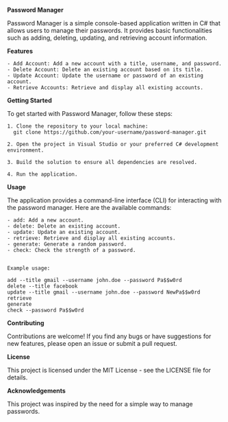 ****Password Manager****

Password Manager is a simple console-based application written in C# that allows users to manage their passwords. It provides basic functionalities such as adding, deleting, updating, and retrieving account information.


****Features****

    - Add Account: Add a new account with a title, username, and password.
    - Delete Account: Delete an existing account based on its title.
    - Update Account: Update the username or password of an existing account.
    - Retrieve Accounts: Retrieve and display all existing accounts.


****Getting Started****

To get started with Password Manager, follow these steps:

    1. Clone the repository to your local machine:
      git clone https://github.com/your-username/password-manager.git

    2. Open the project in Visual Studio or your preferred C# development environment.

    3. Build the solution to ensure all dependencies are resolved.

    4. Run the application.


****Usage****

The application provides a command-line interface (CLI) for interacting with the password manager. Here are the available commands:

    - add: Add a new account.
    - delete: Delete an existing account.
    - update: Update an existing account.
    - retrieve: Retrieve and display all existing accounts.
    - generate: Generate a random password.
    - check: Check the strength of a password.


    Example usage:
    
    add --title gmail --username john.doe --password Pa$$w0rd
    delete --title facebook
    update --title gmail --username john.doe --password NewPa$$w0rd
    retrieve
    generate
    check --password Pa$$w0rd


****Contributing****

Contributions are welcome! If you find any bugs or have suggestions for new features, please open an issue or submit a pull request.


****License****

This project is licensed under the MIT License - see the LICENSE file for details.

****Acknowledgements****

This project was inspired by the need for a simple way to manage passwords.
